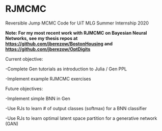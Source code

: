 # RJMCMC
Reversible Jump MCMC Code for UiT MLG Summer Internship 2020

**Note: For my most recent work with RJMCMC on Bayesian Neural Networks, see my thesis repos at https://github.com/jberezow/BostonHousing and https://github.com/jberezow/OptDigits**

Current objective:

-Complete Gen tutorials as introduction to Julia / Gen PPL

-Implement example RJMCMC exercises


Future objectives:

-Implement simple BNN in Gen

-Use RJs to learn # of output classes (softmax) for a BNN classifier

-Use RJs to learn optimal latent space partition for a generative network (GAN)
